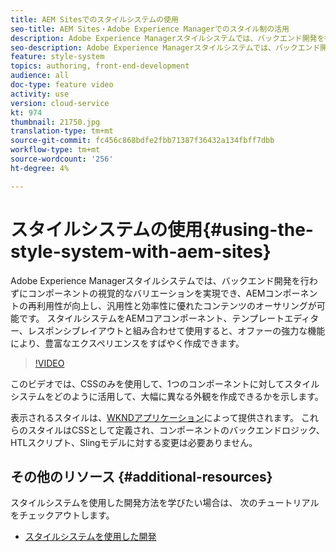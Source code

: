 ```yaml
---
title: AEM Sitesでのスタイルシステムの使用
seo-title: AEM Sites・Adobe Experience Managerでのスタイル制の活用
description: Adobe Experience Managerスタイルシステムでは、バックエンド開発を行わずにコンポーネントの視覚的なバリエーションを実現でき、AEMコンポーネントの再利用性が向上し、汎用性と効率性に優れたコンテンツのオーサリングが可能です。 スタイルシステムをAEMコアコンポーネント、テンプレートエディター、レスポンシブレイアウトと組み合わせて使用すると、オファーの強力な機能により、豊富なエクスペリエンスをすばやく作成できます。
seo-description: Adobe Experience Managerスタイルシステムでは、バックエンド開発を行わずにコンポーネントの視覚的なバリエーションを実現でき、AEMコンポーネントの再利用性が向上し、汎用性と効率性に優れたコンテンツのオーサリングが可能です。 スタイルシステムをAEMコアコンポーネント、テンプレートエディター、レスポンシブレイアウトと組み合わせて使用すると、オファーの強力な機能により、豊富なエクスペリエンスをすばやく作成できます。
feature: style-system
topics: authoring, front-end-development
audience: all
doc-type: feature video
activity: use
version: cloud-service
kt: 974
thumbnail: 21750.jpg
translation-type: tm+mt
source-git-commit: fc456c868bdfe2fbb71387f36432a134fbff7dbb
workflow-type: tm+mt
source-wordcount: '256'
ht-degree: 4%

---
```



# スタイルシステムの使用{#using-the-style-system-with-aem-sites}

Adobe Experience Managerスタイルシステムでは、バックエンド開発を行わずにコンポーネントの視覚的なバリエーションを実現でき、AEMコンポーネントの再利用性が向上し、汎用性と効率性に優れたコンテンツのオーサリングが可能です。 スタイルシステムをAEMコアコンポーネント、テンプレートエディター、レスポンシブレイアウトと組み合わせて使用すると、オファーの強力な機能により、豊富なエクスペリエンスをすばやく作成できます。

>[!VIDEO](https://video.tv.adobe.com/v/21750/?quality=12&learn=on)

このビデオでは、CSSのみを使用して、1つのコンポーネントに対してスタイルシステムをどのように活用して、大幅に異なる外観を作成できるかを示します。

表示されるスタイルは、[WKNDアプリケーション](https://github.com/adobe/aem-guides-wknd)によって提供されます。 これらのスタイルはCSSとして定義され、コンポーネントのバックエンドロジック、HTLスクリプト、Slingモデルに対する変更は必要ありません。

## その他のリソース {#additional-resources}

スタイルシステムを使用した開発方法を学びたい場合は、 次のチュートリアルをチェックアウトします。

* [スタイルシステムを使用した開発](https://experienceleague.adobe.com/docs/experience-manager-learn/getting-started-wknd-tutorial-develop/style-system.html)
